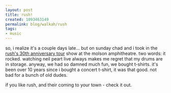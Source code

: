 ```yaml
--- 
layout: post
title: rush!
created: 1093463149
permalink: blog/walkah/rush
tags: 
- music
---
```

so, i realize it's a couple days late... but on sunday chad and i took in the <a href="http://www.rush.com/">rush's 30th anniversary tour</a> show at the molson amphitheatre. two words: it rocked. watching neil peart live always makes me regret that my drums are in storage. anyway, we had so damned much fun, we bought t-shirts. it's been over 10 years since i bought a concert t-shirt, it was that good. not bad for a bunch of old dudes.

if you like rush, and their coming to your town - check it out. 
